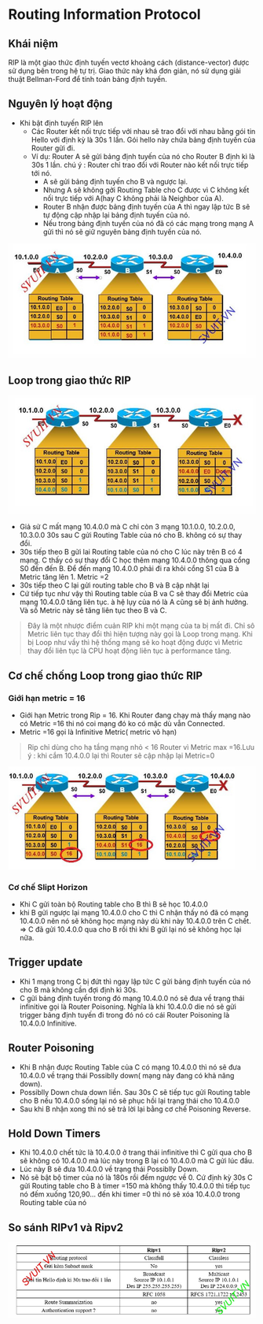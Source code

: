 # Routing Information Protocol
## Khái niệm
RIP là một giao thức định tuyến vectơ khoảng cách (distance-vector) được sử dụng bên trong hệ tự trị. Giao thức này khá đơn giản, nó sử dụng giải thuật Bellman-Ford để tính toán bảng định tuyến.

## Nguyên lý hoạt động 
* Khi bật định tuyến RIP lên
    * Các Router kết nối trực tiếp với nhau sẽ trao đổi với nhau bằng gói tin Hello với định kỳ là 30s 1 lần. Gói hello này chứa bảng định tuyến của Router gửi đi.
    * Ví dụ: Router A sẽ gửi bảng định tuyến của nó cho Router B định kì là 30s 1 lần.
chú ý : Router chỉ trao đổi với Router nào kết nối trực tiếp tới nó.
        * A sẽ gửi bảng định tuyến cho B và ngược lại.
        * Nhưng A sẽ không gởi Routing Table cho C được vì C không kết nối trực tiếp với A(hay C không phải là Neighbor của A).
        * Router B nhận được bảng định tuyến của A thì ngay lập tức B sẽ tự động cập nhập lại bảng định tuyến của nó.
        * Nếu trong bảng định tuyến của nó đã có các mạng trong mạng A gửi thì nó sẽ giữ nguyên bảng định tuyến của nó.        

![](../CCNA/images/z3458581032792_928c47ac138a92a87f2bb751b92f36a0.jpg)  

## Loop trong giao thức RIP
![](../CCNA/images/z3458496305165_d47e84d46ef5926ce35d5f11153c8298.jpg)     
* Giả sử C mất mạng 10.4.0.0 mà C chỉ còn 3 mạng 10.1.0.0, 10.2.0.0, 10.3.0.0 30s sau C gửi Routing Table của nó cho B. không có sự thay đổi.
* 30s tiếp theo B gửi lai Routing table của nó cho C lúc này trên B có 4 mạng. C thấy có sự thay đổi C học thêm mạng 10.4.0.0 thông qua cổng S0 đến đến B. Để đến mạng 10.4.0.0 phải đi ra khỏi cổng S1 của B à Metric tăng lên 1. Metric =2
* 30s tiếp theo C lại gửi routing table cho B và B cập nhật lại
* Cứ tiếp tục như vậy thì Routing table của B va C sẽ thay đổi Metric của mạng 10.4.0.0 tăng liên tục. à hệ lụy của nó là A cũng sẽ bị ảnh hưởng. Và số Metric này sẽ tăng liên tục theo B và C.

> Đây là một nhược điểm cuản RIP khi một mạng của ta bị mất đi. Chỉ sô Metric liên tục thay đổi thì hiện tượng này gọi là Loop trong mạng.
> Khi bị Loop như vầy thì hệ thống mạng sẽ ko hoạt động được vì Metric thay đổi liên tục là CPU hoạt động liên tục à performance tăng.

## Cơ chế chống Loop trong giao thức RIP
### Giới hạn metric = 16
* Giới hạn Metric trong Rip = 16. Khi Router đang chạy mà thấy mạng nào có Metric =16 thi nó coi mạng đó ko có mặc dù vẫn Connected.
* Metric =16 gọi là Infinitive Metric( metric vô hạn)
> Rip chỉ dùng cho hạ tầng mạng nhỏ < 16 Router vì Metric max =16.Lưu ý : khi cắm 10.4.0.0 lại thì Router sẽ cập nhập lại Metric=0 

![](../CCNA/images/z3458605502335_c8752431eb04ae9f5422185dcdd64bd1.jpg)
### Cơ chế Slipt Horizon        
- Khi C gửi toàn bộ Routing table cho B thì B sẽ học 10.4.0.0
- khi B gửi ngược lại mạng 10.4.0.0 cho C thì C nhận thấy nó đã có mạng 10.4.0.0 nên nó sẽ không học mạng này dù khi này 10.4.0.0 trên C chết.
=> C đã gửi 10.4.0.0 qua cho B rồi thì khi B gửi lại nó sẽ không học lại nữa.

## Trigger update 
- Khi 1 mạng trong C bị đứt thì ngay lập tức C gửi bảng định tuyến của nó cho B mà không cần đợi định kì 30s.
- C gửi bảng định tuyến trong đó mạng 10.4.0.0 nó sẽ đưa về trạng thái infinitive gọi là Router Poisoning. Nghĩa là khi 10.4.0.0 die nó sẽ gửi trigger bảng định tuyến đi trong đó nó có cái Router Poisoning là 10.4.0.0 Infinitive.    
## Router Poisoning
- Khi B nhận được Routing Table của C có mạng 10.4.0.0 thì nó sẽ đưa 10.4.0.0 về trạng thái Possiblly down( mạng này đang có khả năng down).
- Possiblly Down chưa down liền. Sau 30s C sẽ tiếp tục gửi Routing table cho B nếu 10.4.0.0 sống lại nó sẽ phục hồi lại trạng thái cho 10.4.0.0
- Sau khi B nhận xong thì nó sẽ trả lời lại bằng cơ chế Poisoning Reverse.
 ## Hold Down Timers
-   Khi 10.4.0.0 chết tức là 10.4.0.0 ở trang thái infinitive thì C gửi qua cho B sẽ không có 10.4.0.0 mà lúc này trong B lại có 10.4.0.0 mà C gửi lúc đầu.
-   Lúc này B sẽ đưa 10.4.0.0 về trạng thái Possiblly Down.
-   Nó sẽ bật bộ timer của nó là 180s rồi đếm ngược về 0. Cứ định kỳ 30s C gửi Routing table cho B à timer =150 mà không thấy 10.4.0.0 thì tiếp tục nó đếm xuống 120,90… đến khi timer =0 thì nó sẽ xóa 10.4.0.0 trong Routing table của nó


## So sánh RIPv1 và Ripv2
![](../CCNA/images/z3458639184567_92c088c3194295f37df1f93c0d85cdfd.jpg)    

